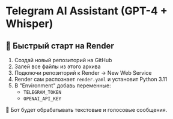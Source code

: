 # Telegram AI Assistant (GPT-4 + Whisper)

## 🚀 Быстрый старт на Render

1. Создай новый репозиторий на GitHub
2. Залей все файлы из этого архива
3. Подключи репозиторий к Render → New Web Service
4. Render сам распознает `render.yaml` и установит Python 3.11
5. В "Environment" добавь переменные:
   - `TELEGRAM_TOKEN`
   - `OPENAI_API_KEY`

📱 Бот будет обрабатывать текстовые и голосовые сообщения.